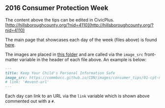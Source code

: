 ## 2016 Consumer Protection Week

The content above the tips can be edited in CivicPlus. [http://hillsboroughcounty.org/?nid=4110](http://hillsboroughcounty.org/?nid=4110)

The main page that showcases each day of the week (files above) is found [here](https://github.com/Commbocc/CDN/blob/gh-pages/pages/consumer-tips.html).

The images are placed in [this folder](https://github.com/Commbocc/CDN/tree/gh-pages/images/consumer_tips) and are called via the `image_src` front-matter variable in the header of each file above. An example is below:

```markdown
---
title: Keep Your Child's Personal Information Safe
image_src: https://commbocc.github.io/CDN/images/consumer_tips/01-cpt-monday.png
# link: '#event-url'
---
```

Each day can link to an URL via the `link` variable which is shown above commented out with a `#`.
